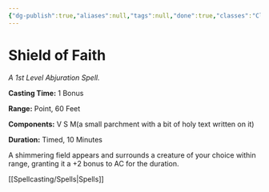 ```yaml
---
{"dg-publish":true,"aliases":null,"tags":null,"done":true,"classes":"Cleric, Paladin,","spellLevel":1,"school":"Abjuration","source":"PHB","permalink":"/spells/shield-of-faith/","dgHomeLink":false,"dgPassFrontmatter":true}
---
```


# Shield of Faith
*A 1st Level Abjuration Spell.*

**Casting Time:** 1 Bonus

**Range:** Point, 60 Feet

**Components:** V S M(a small parchment with a bit of holy text written on it)

**Duration:** Timed, 10 Minutes

A shimmering field appears and surrounds a creature of your choice within range, granting it a +2 bonus to AC for the duration.

[[Spellcasting/Spells|Spells]]